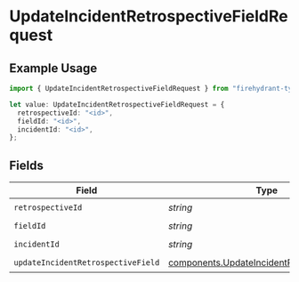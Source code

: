 # UpdateIncidentRetrospectiveFieldRequest

## Example Usage

```typescript
import { UpdateIncidentRetrospectiveFieldRequest } from "firehydrant-typescript-sdk/models/operations";

let value: UpdateIncidentRetrospectiveFieldRequest = {
  retrospectiveId: "<id>",
  fieldId: "<id>",
  incidentId: "<id>",
};
```

## Fields

| Field                                                                                                      | Type                                                                                                       | Required                                                                                                   | Description                                                                                                |
| ---------------------------------------------------------------------------------------------------------- | ---------------------------------------------------------------------------------------------------------- | ---------------------------------------------------------------------------------------------------------- | ---------------------------------------------------------------------------------------------------------- |
| `retrospectiveId`                                                                                          | *string*                                                                                                   | :heavy_check_mark:                                                                                         | N/A                                                                                                        |
| `fieldId`                                                                                                  | *string*                                                                                                   | :heavy_check_mark:                                                                                         | N/A                                                                                                        |
| `incidentId`                                                                                               | *string*                                                                                                   | :heavy_check_mark:                                                                                         | N/A                                                                                                        |
| `updateIncidentRetrospectiveField`                                                                         | [components.UpdateIncidentRetrospectiveField](../../models/components/updateincidentretrospectivefield.md) | :heavy_check_mark:                                                                                         | N/A                                                                                                        |